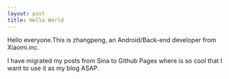 ```yaml
---
layout: post
title: Hello World
---
```


Hello everyone.This is zhangpeng, an Android/Back-end developer from Xiaomi.inc.

I have migrated my posts from Sina to Github Pages where is so cool that I want to use it as my blog ASAP. 

